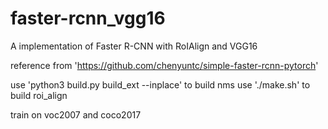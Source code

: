 # faster-rcnn_vgg16
A implementation of Faster R-CNN with RoIAlign and VGG16

reference from 'https://github.com/chenyuntc/simple-faster-rcnn-pytorch'

use 'python3 build.py build_ext --inplace' to build nms
use './make.sh' to build roi_align

train on voc2007 and coco2017
